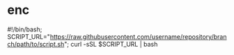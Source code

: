 # enc

#!/bin/bash; SCRIPT_URL="https://raw.githubusercontent.com/username/repository/branch/path/to/script.sh"; curl -sSL $SCRIPT_URL | bash
